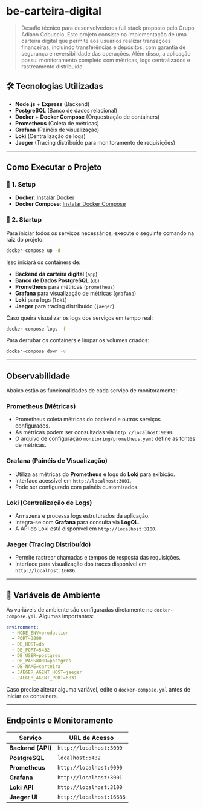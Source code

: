 # be-carteira-digital
> Desafio técnico para desenvolvedores full stack proposto pelo Grupo Adiano Cobuccio.
Este projeto consiste na implementação de uma carteira digital que permite aos usuários realizar transações financeiras, incluindo transferências e depósitos, com garantia de segurança e reversibilidade das operações. Além disso, a aplicação possui monitoramento completo com métricas, logs centralizados e rastreamento distribuído.

## 🛠 Tecnologias Utilizadas

- **Node.js** + **Express** (Backend)
- **PostgreSQL** (Banco de dados relacional)
- **Docker** + **Docker Compose** (Orquestração de containers)
- **Prometheus** (Coleta de métricas)
- **Grafana** (Painéis de visualização)
- **Loki** (Centralização de logs)
- **Jaeger** (Tracing distribuído para monitoramento de requisições)

---

## Como Executar o Projeto

### 🔹 1. Setup

- **Docker**: [Instalar Docker](https://docs.docker.com/get-docker/)
- **Docker Compose**: [Instalar Docker Compose](https://docs.docker.com/compose/install/)

### 🔹 2. Startup

Para iniciar todos os serviços necessários, execute o seguinte comando na raiz do projeto:

```sh
docker-compose up -d
```

Isso iniciará os containers de:
- **Backend da carteira digital** (`app`)
- **Banco de Dados PostgreSQL** (`db`)
- **Prometheus** para métricas (`prometheus`)
- **Grafana** para visualização de métricas (`grafana`)
- **Loki** para logs (`loki`)
- **Jaeger** para tracing distribuído (`jaeger`)

Caso queira visualizar os logs dos serviços em tempo real:

```sh
docker-compose logs -f
```

Para derrubar os containers e limpar os volumes criados:

```sh
docker-compose down -v
```

---

## Observabilidade

Abaixo estão as funcionalidades de cada serviço de monitoramento:

### **Prometheus** (Métricas)

- Prometheus coleta métricas do backend e outros serviços configurados.
- As métricas podem ser consultadas via `http://localhost:9090`.
- O arquivo de configuração `monitoring/prometheus.yaml` define as fontes de métricas.

### **Grafana** (Painéis de Visualização)

- Utiliza as métricas do **Prometheus** e logs do **Loki** para exibição.
- Interface acessível em `http://localhost:3001`.
- Pode ser configurado com painéis customizados.

### **Loki** (Centralização de Logs)

- Armazena e processa logs estruturados da aplicação.
- Integra-se com **Grafana** para consulta via **LogQL**.
- A API do Loki está disponível em `http://localhost:3100`.

### **Jaeger** (Tracing Distribuído)

- Permite rastrear chamadas e tempos de resposta das requisições.
- Interface para visualização dos traces disponível em `http://localhost:16686`.

---

## 🔌 Variáveis de Ambiente

As variáveis de ambiente são configuradas diretamente no `docker-compose.yml`. Algumas importantes:

```yaml
environment:
  - NODE_ENV=production
  - PORT=3000
  - DB_HOST=db
  - DB_PORT=5432
  - DB_USER=postgres
  - DB_PASSWORD=postgres
  - DB_NAME=carteira
  - JAEGER_AGENT_HOST=jaeger
  - JAEGER_AGENT_PORT=6831
```

Caso precise alterar alguma variável, edite o `docker-compose.yml` antes de iniciar os containers.

---

## Endpoints e Monitoramento

| Serviço       | URL de Acesso |
|--------------|----------------|
| **Backend (API)** | `http://localhost:3000` |
| **PostgreSQL** | `localhost:5432` |
| **Prometheus** | `http://localhost:9090` |
| **Grafana** | `http://localhost:3001` |
| **Loki API** | `http://localhost:3100` |
| **Jaeger UI** | `http://localhost:16686` |
